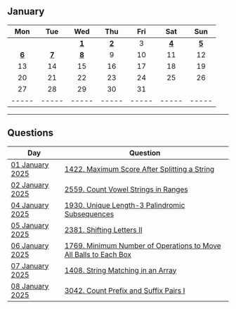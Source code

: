 January
---
| Mon | Tue | Wed | Thu | Fri | Sat | Sun |
| :---: | :---: | :---: | :---: | :---: | :---: | :---: |
|     |     | [**1**](01) | [**2**](02) | 3   | [**4**](04) | [**5**](05) |
| [**6**](06) | [**7**](07) | [**8**](08) | 9   | 10  | 11  | 12  |
| 13  | 14  | 15  | 16  | 17  | 18  | 19  |
| 20  | 21  | 22  | 23  | 24  | 25  | 26  |
| 27  | 28  | 29  | 30  | 31  |     |     |
| ----- | ----- | ----- | ----- | ----- | ----- | ----- |

---

Questions
---
| Day | Question |
| --- | --- |
| [01 January 2025](01) | [1422. Maximum Score After Splitting a String](https://leetcode.com/problems/maximum-score-after-splitting-a-string) |
| [02 January 2025](02) | [2559. Count Vowel Strings in Ranges](https://leetcode.com/problems/count-vowel-strings-in-ranges) |
| [04 January 2025](04) | [1930. Unique Length-3 Palindromic Subsequences](https://leetcode.com/problems/unique-length-3-palindromic-subsequences) |
| [05 January 2025](05) | [2381. Shifting Letters II](https://leetcode.com/problems/shifting-letters-ii) |
| [06 January 2025](06) | [1769. Minimum Number of Operations to Move All Balls to Each Box](https://leetcode.com/problems/minimum-number-of-operations-to-move-all-balls-to-each-box) |
| [07 January 2025](07) | [1408. String Matching in an Array](https://leetcode.com/problems/string-matching-in-an-array) |
| [08 January 2025](08) | [3042. Count Prefix and Suffix Pairs I](https://leetcode.com/problems/count-prefix-and-suffix-pairs-i) |
